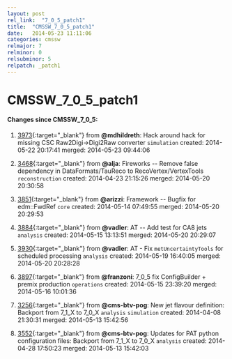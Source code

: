 ```yaml
---
layout: post
rel_link:  "7_0_5_patch1"
title:  "CMSSW_7_0_5_patch1"
date:   2014-05-23 11:11:06
categories: cmssw
relmajor: 7
relminor: 0
relsubminor: 5
relpatch: _patch1
---
```


# CMSSW_7_0_5_patch1
#### Changes since CMSSW_7_0_5:

1. [3973](http://github.com/cms-sw/cmssw/pull/3973){:target="_blank"}  from **@mdhildreth**: Hack around hack for missing CSC Raw2Digi->Digi2Raw converter `simulation`  created: 2014-05-22 20:17:41 merged: 2014-05-23 09:44:06

2. [3468](http://github.com/cms-sw/cmssw/pull/3468){:target="_blank"}  from **@alja**: Fireworks -- Remove false dependency in  DataFormats/TauReco to RecoVertex/VertexTools `reconstruction`  created: 2014-04-23 21:15:26 merged: 2014-05-20 20:30:58

3. [3851](http://github.com/cms-sw/cmssw/pull/3851){:target="_blank"}  from **@arizzi**: Framework -- Bugfix for edm::FwdRef `core`  created: 2014-05-14 07:49:55 merged: 2014-05-20 20:29:53

4. [3884](http://github.com/cms-sw/cmssw/pull/3884){:target="_blank"}  from **@vadler**: AT -- Add test for CA8 jets `analysis`  created: 2014-05-15 13:13:51 merged: 2014-05-20 20:29:07

5. [3930](http://github.com/cms-sw/cmssw/pull/3930){:target="_blank"}  from **@vadler**: AT - Fix `metUncertaintyTools` for scheduled processing `analysis`  created: 2014-05-19 16:40:05 merged: 2014-05-20 20:28:28

6. [3897](http://github.com/cms-sw/cmssw/pull/3897){:target="_blank"}  from **@franzoni**: 7_0_5 fix ConfigBuilder + premix production `operations`  created: 2014-05-15 23:39:20 merged: 2014-05-16 10:01:36

7. [3256](http://github.com/cms-sw/cmssw/pull/3256){:target="_blank"}  from **@cms-btv-pog**: New jet flavour definition: Backport from 7_1_X to 7_0_X `analysis`  `simulation`  created: 2014-04-08 21:30:31 merged: 2014-05-13 15:42:56

8. [3552](http://github.com/cms-sw/cmssw/pull/3552){:target="_blank"}  from **@cms-btv-pog**: Updates for PAT python configuration files: Backport from 7_1_X to 7_0_X `analysis`  created: 2014-04-28 17:50:23 merged: 2014-05-13 15:42:03
